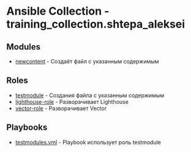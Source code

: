 # Ansible Collection - training_collection.shtepa_aleksei

## Modules

- [newcontent](./plugins/modules/newcontent.py) - Создаёт файл с указанным содержимым

## Roles

- [testmodule](./roles/testmodule/) - Создания файла с указанным содержимым
- [lighthouse-role](./roles/lighthouse-role/) - Разворачивает Lighthouse
- [vector-role](./roles/vector-role/) - Разворачивает Vector

## Playbooks

- [testmodules.yml](./playbooks/testmodule.yml) - Playbook использует роль testmodule